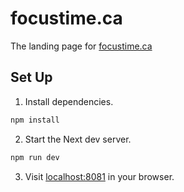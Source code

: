# focustime.ca

The landing page for [focustime.ca](https://focustime.ca)

## Set Up

1. Install dependencies.

```bash
npm install
```

2. Start the Next dev server.

```bash
npm run dev
```

3. Visit <localhost:8081> in your browser.

